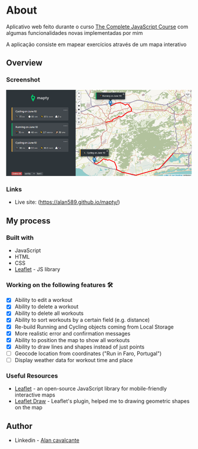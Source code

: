 # About
Aplicativo web feito durante o curso [The Complete JavaScript Course](https://www.udemy.com/course/the-complete-javascript-course/) com algumas 
funcionalidades novas implementadas por mim

A aplicação consiste em mapear exercícios através de um mapa interativo

## Overview

### Screenshot

![](./screenshot.jpg)

### Links

- Live site: (https://alan589.github.io/mapty/)

## My process

### Built with

- JavaScript
- HTML
- CSS
- [Leaflet](https://leafletjs.com/) - JS library

### Working on the following features :hammer_and_wrench: <br>
- [x] Ability to edit a workout <br>
- [x] Ability to delete a workout <br>
- [x] Ability to delete all workouts <br> 
- [x] Ability to sort workouts by a certain field (e.g. distance)<br>
- [x] Re-build Running and Cycling objects coming from Local Storage<br>
- [x]	More realistic error and confirmation messages<br>
- [x]	Ability to position the map to show all workouts<br>
- [x] Ability to draw lines and shapes instead of just points <br>
- [ ]	Geocode location from coordinates ("Run in Faro, Portugal")<br>
- [ ]	Display weather data for workout time and place <br>

### Useful Resources
- [Leaflet](https://leafletjs.com/) - an open-source JavaScript library for mobile-friendly interactive maps
- [Leaflet Draw](https://leaflet.github.io/Leaflet.draw/docs/leaflet-draw-latest.html) - Leaflet's plugin, helped me to drawing geometric shapes on the map

## Author

- Linkedin - [Alan cavalcante](https://www.linkedin.com/in/alan-cavalcante-382051206/)


